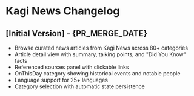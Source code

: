 # Kagi News Changelog

## [Initial Version] - {PR_MERGE_DATE}

- Browse curated news articles from Kagi News across 80+ categories
- Article detail view with summary, talking points, and "Did You Know" facts
- Referenced sources panel with clickable links
- OnThisDay category showing historical events and notable people
- Language support for 25+ languages
- Category selection with automatic state persistence